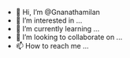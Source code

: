 - 👋 Hi, I’m @Gnanathamilan
- 👀 I’m interested in ...
- 🌱 I’m currently learning ...
- 💞️ I’m looking to collaborate on ...
- 📫 How to reach me ...

<!---
Gnanathamilan/Gnanathamilan is a ✨ special ✨ repository because its `README.md` (this file) appears on your GitHub profile.
You can click the Preview link to take a look at your changes.
--->
